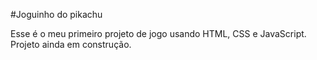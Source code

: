 #Joguinho do pikachu

Esse é o meu primeiro projeto de jogo usando HTML, CSS e JavaScript. 
Projeto ainda em construção.